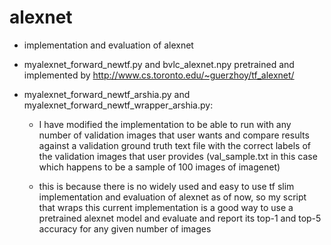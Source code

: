 # alexnet
- implementation and evaluation of alexnet 

- myalexnet_forward_newtf.py and bvlc_alexnet.npy pretrained and implemented by http://www.cs.toronto.edu/~guerzhoy/tf_alexnet/

- myalexnet_forward_newtf_arshia.py and myalexnet_forward_newtf_wrapper_arshia.py:

  - I have modified the implementation to be able to run with any number of validation images that user wants and compare results against     a validation ground truth text file with the correct labels of the  validation images that user provides (val_sample.txt in this case       which happens to be a sample of 100 images of imagenet)

  - this is because there is no widely used and easy to use tf slim implementation and evaluation of alexnet as of now, so my script that     wraps this current implementation is a good way to use a pretrained alexnet model and evaluate and report its top-1 and top-5 accuracy     for any given number of images 
